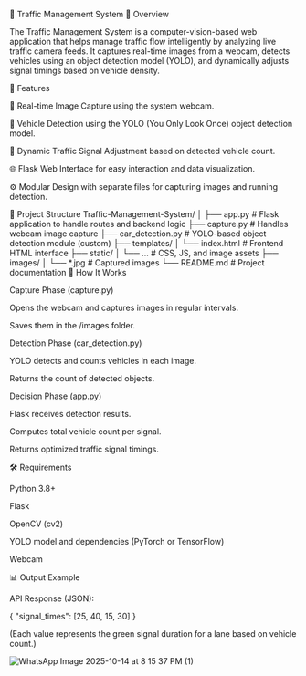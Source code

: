 🚦 Traffic Management System
📖 Overview

The Traffic Management System is a computer-vision-based web application that helps manage traffic flow intelligently by analyzing live traffic camera feeds. It captures real-time images from a webcam, detects vehicles using an object detection model (YOLO), and dynamically adjusts signal timings based on vehicle density.

🧩 Features

🎥 Real-time Image Capture using the system webcam.

🤖 Vehicle Detection using the YOLO (You Only Look Once) object detection model.

🚗 Dynamic Traffic Signal Adjustment based on detected vehicle count.

🌐 Flask Web Interface for easy interaction and data visualization.

⚙️ Modular Design with separate files for capturing images and running detection.

📂 Project Structure
Traffic-Management-System/
│
├── app.py                # Flask application to handle routes and backend logic
├── capture.py            # Handles webcam image capture
├── car_detection.py      # YOLO-based object detection module (custom)
├── templates/
│   └── index.html        # Frontend HTML interface
├── static/
│   └── ...               # CSS, JS, and image assets
├── images/
│   └── *.jpg             # Captured images
└── README.md             # Project documentation
🧠 How It Works

Capture Phase (capture.py)

Opens the webcam and captures images in regular intervals.

Saves them in the /images folder.

Detection Phase (car_detection.py)

YOLO detects and counts vehicles in each image.

Returns the count of detected objects.

Decision Phase (app.py)

Flask receives detection results.

Computes total vehicle count per signal.

Returns optimized traffic signal timings.

🛠️ Requirements

Python 3.8+

Flask

OpenCV (cv2)

YOLO model and dependencies (PyTorch or TensorFlow)

Webcam

📊 Output Example

API Response (JSON):

{
  "signal_times": [25, 40, 15, 30]
}


(Each value represents the green signal duration for a lane based on vehicle count.)

![WhatsApp Image 2025-10-14 at 8 15 37 PM (1)](https://github.com/user-attachments/assets/446dd4d9-5bd6-4007-869c-67e6fac7dbbc)


